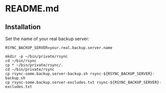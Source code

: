 # README.md

## Installation

Set the name of your real backup server:

```shell
RSYNC_BACKUP_SERVER=your.real.backup.server.name
```

```shell
mkdir -p ~/bin/private/rsync
cd ~/bin/rsync
cp * ~/bin/private/rsync/.
cd ~/bin/private/rsync
cp rsync-some.backup.server-backup.sh rsync-${RSYNC_BACKUP_SERVER}-backup.sh
cp rsync-some.backup.server-excludes.txt rsync-${RSYNC_BACKUP_SERVER}-excludes.txt



